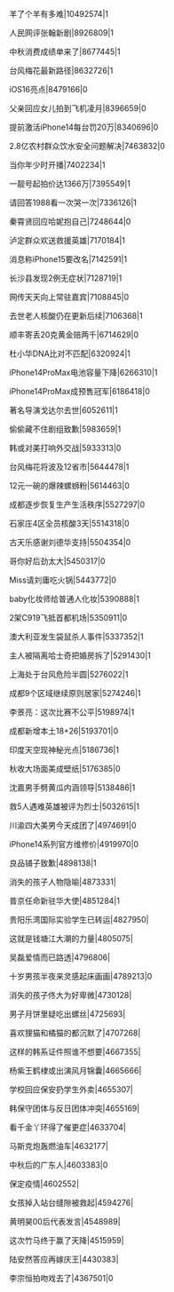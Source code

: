 羊了个羊有多难|10492574|1

人民网评张翰新剧|8926809|1

中秋消费成绩单来了|8677445|1

台风梅花最新路径|8632726|1

iOS16亮点|8479166|0

父亲回应女儿拍到飞机凌月|8396659|0

提前激活iPhone14每台罚20万|8340696|0

2.8亿农村群众饮水安全问题解决|7463832|0

当你年少时开播|7402234|1

一靓号起拍价达1366万|7395549|1

请回答1988看一次哭一次|7336126|1

秦霄贤回应哈妮抱自己|7248644|0

泸定群众欢送救援英雄|7170184|1

消息称iPhone15要改名|7142591|1

长沙县发现2例无症状|7128719|1

网传天天向上常驻嘉宾|7108845|0

去世老人核酸仍在更新后续|7106368|1

顺丰寄丢20克黄金赔两千|6714629|0

杜小华DNA比对不匹配|6320924|1

iPhone14ProMax电池容量下降|6266310|1

iPhone14ProMax成预售冠军|6186418|0

著名导演戈达尔去世|6052611|1

偷偷藏不住剧组致歉|5983659|1

韩或对美打响外交战|5933313|0

台风梅花将波及12省市|5644478|1

12元一碗的爆辣螺蛳粉|5614463|0

成都逐步恢复生产生活秩序|5527297|0

石家庄4区全员核酸3天|5514318|0

古天乐感谢刘德华支持|5504354|0

哥你好后劲太大|5450317|0

Miss请刘庸吃火锅|5443772|0

baby化妆师给普通人化妆|5390888|1

2架C919飞抵首都机场|5350911|0

澳大利亚发生袋鼠杀人事件|5337352|1

主人被隔离哈士奇把婚房拆了|5291430|1

上海处于台风危险半圆|5276022|1

成都9个区域继续原则居家|5274246|1

李景亮：这次比赛不公平|5198974|1

成都新增本土18+26|5193701|0

印度天空现神秘光点|5186736|1

秋收大场面美成壁纸|5176385|0

沈嘉男手劈黄瓜内涵领导|5138486|1

救5人遇难英雄被评为烈士|5032615|1

川渝四大美男今天成团了|4974691|0

iPhone14系列官方维修价|4919970|0

良品铺子致歉|4898138|1

消失的孩子人物隐喻|4873331|

普京任命新驻华大使|4851284|1

贵阳乐湾国际实验学生已转运|4827950|

这就是钱塘江大潮的力量|4805075|

吴磊爱情而已路透|4796806|

十岁男孩半夜来灵感起床画画|4789213|0

消失的孩子佟大为好卑微|4730128|

男子月饼里疑吃出螺丝|4725693|

喜欢狸猫和橘猫的都沉默了|4707268|

这样的韩系证件照谁不想要|4667355|

杨紫王鹤棣或出演风月锦囊|4665666|

学校回应保安扔学生外卖|4655307|

韩保守团体与反日团体冲突|4655169|

看千金丫环得了催更症|4633704|

马斯克炮轰燃油车|4632177|

中秋后的广东人|4603383|0

保定疫情|4602552|

女孩掉入站台缝隙被救起|4594276|

黄明昊00后代表发言|4548989|

这次竹马终于赢了天降|4515959|

陆安然答应再嫁庆王|4430383|

李宗恒拍吻戏去了|4367501|0

